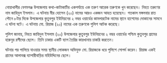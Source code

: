 নোয়াখালীর বেগমগঞ্জ উপজেলায় কথা-কাটাকাটির একপর্যায়ে এক তরুণ আরেক তরুণকে খুন করেছেন। নিহত তরুণের নাম জাহিদুল ইসলাম। এ ঘটনায় মীর হোসেন (২০) নামের আরও একজন আহত হয়েছেন। গতকাল মঙ্গলবার রাত পৌনে ৮টার দিকে উপজেলার কুতুবপুর ইউনিয়নের ২ নম্বর ওয়ার্ডের কামলারটেক নামের স্থানে হাশেমের দোকানের সামনে এ ঘটনা ঘটে। এ ঘটনায় মো. রিয়াজ (২০) নামের এক তরুণকে পুলিশ আটক করেছে।

পুলিশ জানায়, নিহত জাহিদুল ইসলাম (২০) উপজেলার কুতুবপুর ইউনিয়নের ২ নম্বর ওয়ার্ডের পশ্চিম কুতুবপুর গ্রামের হারুনুর রশীদের ছেলে। তিনি ঢাকার একটি ব্যাগ তৈরির কারখানায় চাকরি করতেন।

ঘটনার পর পালিয়ে যাওয়ার সময় স্থানীয় লোকজন অভিযুক্ত মো. রিয়াজকে ধরে পুলিশে সোপর্দ করেন। রিয়াজ একই গ্রামের আলাবক্স ব্যাপারীবাড়ির মহিউদ্দিনের ছেলে।
